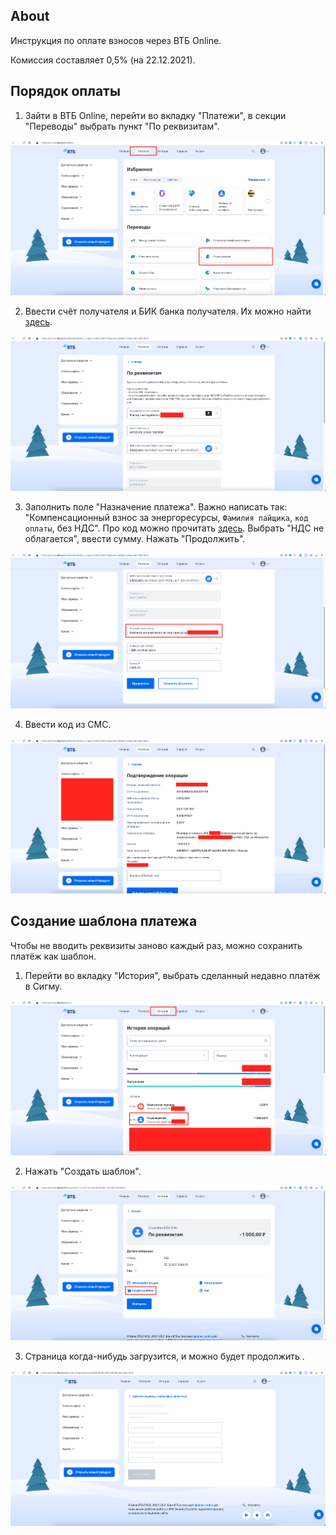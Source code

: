 ## About

Инструкция по оплате взносов через ВТБ Online.

Комиссия составляет 0,5% (на 22.12.2021).

## Порядок оплаты

1. Зайти в ВТБ Online, перейти во вкладку "Платежи", в секции "Переводы" выбрать пункт "По реквизитам".

![Step 1](./assets/vtb-online-pay1.png)

2. Ввести счёт получателя и БИК банка получателя. Их можно найти [здесь](README.md). 

![Step 2](./assets/vtb-online-pay2.png)

3. Заполнить поле "Назначение платежа". Важно написать так: "Компенсационный взнос за энергоресурсы, `Фамилия пайщика`, `код оплаты`, без НДС". Про код можно прочитать [здесь](README.md). Выбрать "НДС не облагается", ввести сумму. Нажать "Продолжить".

![Step 3](./assets/vtb-online-pay3.png)

4. Ввести код из СМС.

![Step 4](./assets/vtb-online-pay4.png)

## Создание шаблона платежа

Чтобы не вводить реквизиты заново каждый раз, можно сохранить платёж как шаблон.

1. Перейти во вкладку "История", выбрать сделанный недавно платёж в Сигму.
   
![Step 1](./assets/vtb-online-template1.png)

2. Нажать "Создать шаблон".

![Step 2](./assets/vtb-online-template2.png)

3. Страница когда-нибудь загрузится, и можно будет продолжить .

![Step 3](./assets/vtb-online-template3.png)
